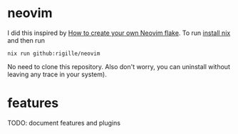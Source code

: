 # neovim

I did this inspired by [How to create your own Neovim flake](https://primamateria.github.io/blog/neovim-nix). To run [install nix](https://github.com/DeterminateSystems/nix-installer#the-determinate-nix-installer) and then run
```
nix run github:rigille/neovim
```
No need to clone this repository. Also don't worry, you can uninstall without leaving any trace in your system).

# features

TODO: document features and plugins
